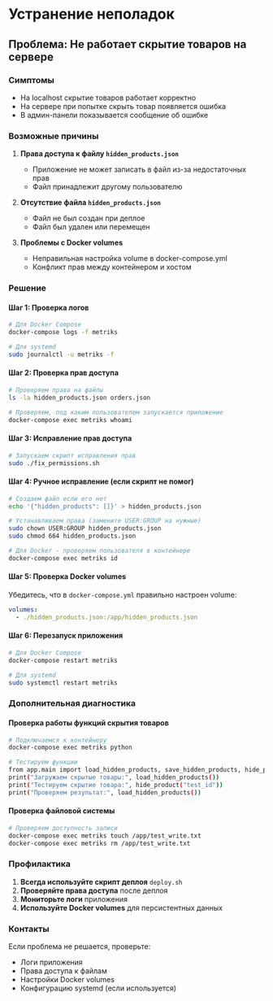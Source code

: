 # Устранение неполадок

## Проблема: Не работает скрытие товаров на сервере

### Симптомы
- На localhost скрытие товаров работает корректно
- На сервере при попытке скрыть товар появляется ошибка
- В админ-панели показывается сообщение об ошибке

### Возможные причины

1. **Права доступа к файлу `hidden_products.json`**
   - Приложение не может записать в файл из-за недостаточных прав
   - Файл принадлежит другому пользователю

2. **Отсутствие файла `hidden_products.json`**
   - Файл не был создан при деплое
   - Файл был удален или перемещен

3. **Проблемы с Docker volumes**
   - Неправильная настройка volume в docker-compose.yml
   - Конфликт прав между контейнером и хостом

### Решение

#### Шаг 1: Проверка логов
```bash
# Для Docker Compose
docker-compose logs -f metriks

# Для systemd
sudo journalctl -u metriks -f
```

#### Шаг 2: Проверка прав доступа
```bash
# Проверяем права на файлы
ls -la hidden_products.json orders.json

# Проверяем, под каким пользователем запускается приложение
docker-compose exec metriks whoami
```

#### Шаг 3: Исправление прав доступа
```bash
# Запускаем скрипт исправления прав
sudo ./fix_permissions.sh
```

#### Шаг 4: Ручное исправление (если скрипт не помог)
```bash
# Создаем файл если его нет
echo '{"hidden_products": []}' > hidden_products.json

# Устанавливаем права (замените USER:GROUP на нужные)
sudo chown USER:GROUP hidden_products.json
sudo chmod 664 hidden_products.json

# Для Docker - проверяем пользователя в контейнере
docker-compose exec metriks id
```

#### Шаг 5: Проверка Docker volumes
Убедитесь, что в `docker-compose.yml` правильно настроен volume:
```yaml
volumes:
  - ./hidden_products.json:/app/hidden_products.json
```

#### Шаг 6: Перезапуск приложения
```bash
# Для Docker Compose
docker-compose restart metriks

# Для systemd
sudo systemctl restart metriks
```

### Дополнительная диагностика

#### Проверка работы функций скрытия товаров
```bash
# Подключаемся к контейнеру
docker-compose exec metriks python

# Тестируем функции
from app.main import load_hidden_products, save_hidden_products, hide_product
print("Загружаем скрытые товары:", load_hidden_products())
print("Тестируем скрытие товара:", hide_product("test_id"))
print("Проверяем результат:", load_hidden_products())
```

#### Проверка файловой системы
```bash
# Проверяем доступность записи
docker-compose exec metriks touch /app/test_write.txt
docker-compose exec metriks rm /app/test_write.txt
```

### Профилактика

1. **Всегда используйте скрипт деплоя** `deploy.sh`
2. **Проверяйте права доступа** после деплоя
3. **Мониторьте логи** приложения
4. **Используйте Docker volumes** для персистентных данных

### Контакты
Если проблема не решается, проверьте:
- Логи приложения
- Права доступа к файлам
- Настройки Docker volumes
- Конфигурацию systemd (если используется)

